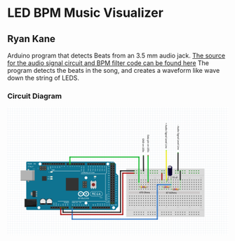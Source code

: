 # LED BPM Music Visualizer
## Ryan Kane

Arduino program that detects Beats from an 3.5 mm audio jack. [The source for the audio signal circuit and BPM filter code can be found here](https://www.hackster.io/Joao_Claro/arduino-beat-detector-d0a21f)
The program detects the beats in the song, and creates a waveform like wave down the string of LEDS.

### Circuit Diagram
![Circuit Diagram](assets/circuit.PNG)
